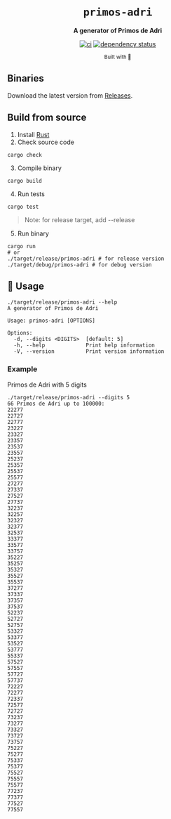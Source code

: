 <div align="center">

  <h1><code>primos-adri</code></h1>

  <strong>A generator of Primos de Adri</strong>

  [![ci](https://github.com/jiep/primos-adri/actions/workflows/ci.yml/badge.svg)](https://github.com/jiep/primos-adri/actions/workflows/ci.yml)
  [![dependency status](https://deps.rs/repo/github/jiep/primos-adri/status.svg)](https://deps.rs/repo/github/jiep/primos-adri)

  <sub>Built with 🦀</sub>
</div>

## Binaries

Download the latest version from [Releases](https://github.com/jiep/primos-adri/releases).

## Build from source

1. Install [Rust](https://www.rust-lang.org/tools/install)
2. Check source code

```
cargo check
``` 

3. Compile binary

```
cargo build
``` 

4. Run tests

```
cargo test
```

> Note: for release target, add --release

5. Run binary

```
cargo run
# or
./target/release/primos-adri # for release version
./target/debug/primos-adri # for debug version
```

## 🚴 Usage

```
./target/release/primos-adri --help
A generator of Primos de Adri

Usage: primos-adri [OPTIONS]

Options:
  -d, --digits <DIGITS>  [default: 5]
  -h, --help             Print help information
  -V, --version          Print version information
```

### Example

Primos de Adri with 5 digits

```
./target/release/primos-adri --digits 5
66 Primos de Adri up to 100000:
22277
22727
22777
23227
23327
23357
23537
23557
25237
25357
25537
25577
27277
27337
27527
27737
32237
32257
32327
32377
32537
33377
33577
33757
35227
35257
35327
35527
35537
37277
37337
37357
37537
52237
52727
52757
53327
53377
53527
53777
55337
57527
57557
57727
57737
72227
72277
72337
72577
72727
73237
73277
73327
73727
73757
75227
75277
75337
75377
75527
75557
75577
77237
77377
77527
77557
```
